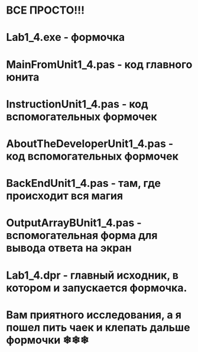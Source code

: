 # ВСЕ ПРОСТО!!!
#
# Lab1_4.exe - формочка
#
# MainFromUnit1_4.pas - код главного юнита
#
# InstructionUnit1_4.pas - код вспомогательных формочек
#
# AboutTheDeveloperUnit1_4.pas - код вспомогательных формочек
#
# BackEndUnit1_4.pas - там, где происходит вся магия
#
# OutputArrayBUnit1_4.pas - вспомогательная форма для вывода ответа на экран
#
# Lab1_4.dpr - главный исходник, в котором и запускается формочка.
#
# Вам приятного исследования, а я пошел пить чаек и клепать дальше формочки ❄❄❄